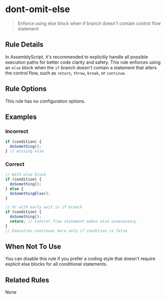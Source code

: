 # dont-omit-else

> Enforce using else block when if branch doesn't contain control flow statement

## Rule Details

In AssemblyScript, it's recommended to explicitly handle all possible execution paths for better code clarity and safety. This rule enforces using an `else` block when the `if` branch doesn't contain a statement that alters the control flow, such as `return`, `throw`, `break`, or `continue`.

## Rule Options

This rule has no configuration options.

## Examples

### Incorrect

```ts
if (condition) {
  doSomething();
} // missing else
```

### Correct

```ts
// With else block
if (condition) {
  doSomething();
} else {
  doSomethingElse();
}

// Or with early exit in if branch
if (condition) {
  doSomething();
  return; // Control flow statement makes else unnecessary
}
// Execution continues here only if condition is false
```

## When Not To Use

You can disable this rule if you prefer a coding style that doesn't require explicit else blocks for all conditional statements.

## Related Rules

None
